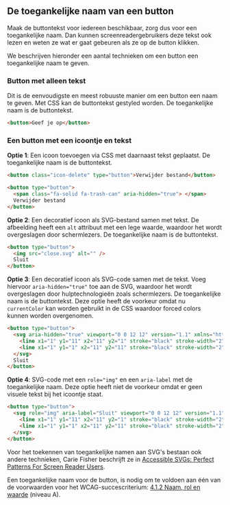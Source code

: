 ## De toegankelijke naam van een button

Maak de buttontekst voor iedereen beschikbaar, zorg dus voor een toegankelijke naam. Dan kunnen screenreadergebruikers deze tekst ook lezen en weten ze wat er gaat gebeuren als ze op de button klikken.

We beschrijven hieronder een aantal technieken om een button een toegankelijke naam te geven.

### Button met alleen tekst

Dit is de eenvoudigste en meest robuuste manier om een button een naam te geven. Met CSS kan de buttontekst gestyled worden. De toegankelijke naam is de buttontekst.

```html
<button>Geef je op</button>
```

### Een button met een icoontje en tekst

**Optie 1**: Een icoon toevoegen via CSS met daarnaast tekst geplaatst. De toegankelijke naam is de buttontekst.

```html
<button class="icon-delete" type="button">Verwijder bestand</button>
```

```html
<button type="button">
  <span class="fa-solid fa-trash-can" aria-hidden="true"> </span>
  Verwijder bestand
</button>
```

**Optie 2**: Een decoratief icoon als SVG-bestand samen met tekst. De afbeelding heeft een `alt` attribuut met een lege waarde, waardoor het wordt overgeslagen door schermlezers. De toegankelijke naam is de buttontekst.

```html
<button type="button">
  <img src="close.svg" alt="" />
  Sluit
</button>
```

**Optie 3**: Een decoratief icoon als SVG-code samen met de tekst. Voeg hiervoor `aria-hidden="true"` toe aan de SVG, waardoor het wordt overgeslagen door hulptechnologieën zoals schermlezers. De toegankelijke naam is de buttontekst.
Deze optie heeft de voorkeur omdat nu `currentColor` kan worden gebruikt in de CSS waardoor forced colors kunnen worden overgenomen.

```html
<button type="button">
  <svg aria-hidden="true" viewport="0 0 12 12" version="1.1" xmlns="http://www.w3.org/2000/svg">
    <line x1="1" y1="11" x2="11" y2="1" stroke="black" stroke-width="2"></line>
    <line x1="1" y1="1" x2="11" y2="11" stroke="black" stroke-width="2"></line>
  </svg>
  Sluit
</button>
```

**Optie 4**: SVG-code met een `role="img"` en een `aria-label` met de toegankelijke naam.
Deze optie heeft niet de voorkeur omdat er geen visuele tekst bij het icoontje staat.

```html
<button type="button">
  <svg role="img" aria-label="Sluit" viewport="0 0 12 12" version="1.1" xmlns="http://www.w3.org/2000/svg">
    <line x1="1" y1="11" x2="11" y2="1" stroke="black" stroke-width="2"></line>
    <line x1="1" y1="1" x2="11" y2="11" stroke="black" stroke-width="2"></line>
  </svg>
</button>
```

Voor het toekennen van toegankelijke namen aan SVG's bestaan ook andere technieken, Carie Fisher beschrijft ze in [<span lang="en">Accessible SVGs: Perfect Patterns For Screen Reader Users</span>](https://www.smashingmagazine.com/2021/05/accessible-svg-patterns-comparison/).

Een toegankelijke naam voor de button, is nodig om te voldoen aan één van de voorwaarden voor het WCAG-succescriterium: [4.1.2 Naam, rol en waarde](https://www.w3.org/WAI/WCAG22/Understanding/name-role-value) (niveau A).
